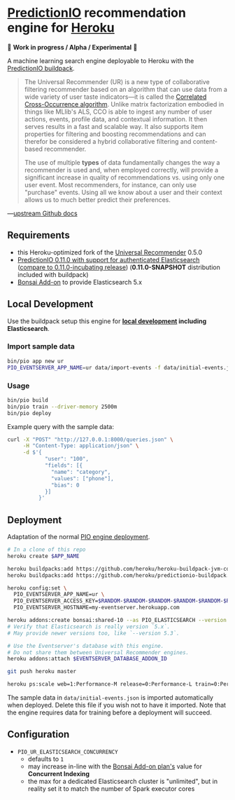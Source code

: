 # [PredictionIO](https://predictionio.incubator.apache.org) recommendation engine for [Heroku](https://www.heroku.com)

🚧 **Work in progress / Alpha / Experimental** 🚧

A machine learning search engine deployable to Heroku with the [PredictionIO buildpack](https://github.com/heroku/predictionio-buildpack).

> The Universal Recommender (UR) is a new type of collaborative filtering recommender based on an algorithm that can use data from a wide variety of user taste indicators&mdash;it is called the [Correlated Cross-Occurrence algorithm](https://mahout.apache.org/users/algorithms/intro-cooccurrence-spark.html). Unlike matrix factorization embodied in things like MLlib's ALS, CCO is able to ingest any number of user actions, events, profile data, and contextual information. It then serves results in a fast and scalable way. It also supports item properties for filtering and boosting recommendations and can therefor be considered a hybrid collaborative filtering and content-based recommender.
>
> The use of multiple **types** of data fundamentally changes the way a recommender is used and, when employed correctly, will provide a significant increase in quality of recommendations vs. using only one user event. Most recommenders, for instance, can only use "purchase" events. Using all we know about a user and their context allows us to much better predict their preferences.

—[upstream Github docs](https://github.com/actionml/universal-recommender)


## Requirements

* this Heroku-optimized fork of the [Universal Recommender](https://github.com/actionml/universal-recommender) 0.5.0
* [PredictionIO 0.11.0 with support for authenticated Elasticsearch](https://github.com/mars/incubator-predictionio/tree/esclient-auth) ([compare to 0.11.0-incubating release](https://github.com/apache/incubator-predictionio/compare/release/0.11.0...mars:esclient-auth)) (**0.11.0-SNAPSHOT** distribution included with buildpack)
* [Bonsai Add-on](https://elements.heroku.com/addons/bonsai) to provide Elasticsearch 5.x


## Local Development

Use the buildpack setup this engine for **[local development](https://github.com/heroku/predictionio-buildpack/blob/master/DEV.md) including Elasticsearch**.

### Import sample data

```bash
bin/pio app new ur
PIO_EVENTSERVER_APP_NAME=ur data/import-events -f data/initial-events.json
```

### Usage

```bash
bin/pio build
bin/pio train --driver-memory 2500m
bin/pio deploy
```

Example query with the sample data:

```bash
curl -X "POST" "http://127.0.0.1:8000/queries.json" \
     -H "Content-Type: application/json" \
     -d $'{
            "user": "100",
            "fields": [{
              "name": "category",
              "values": ["phone"],
              "bias": 0
            }]
          }'
```

## Deployment

Adaptation of the normal [PIO engine deployment](https://github.com/heroku/predictionio-buildpack/blob/master/CUSTOM.md#engine).

```bash
# In a clone of this repo
heroku create $APP_NAME

heroku buildpacks:add https://github.com/heroku/heroku-buildpack-jvm-common.git
heroku buildpacks:add https://github.com/heroku/predictionio-buildpack.git

heroku config:set \
  PIO_EVENTSERVER_APP_NAME=ur \
  PIO_EVENTSERVER_ACCESS_KEY=$RANDOM-$RANDOM-$RANDOM-$RANDOM-$RANDOM-$RANDOM \
  PIO_EVENTSERVER_HOSTNAME=my-eventserver.herokuapp.com

heroku addons:create bonsai:shared-10 --as PIO_ELASTICSEARCH --version 5.1
# Verify that Elasticsearch is really version `5.x`.
# May provide newer versions too, like `--version 5.3`.

# Use the Eventserver's database with this engine.
# Do not share them between Universal Recommender engines.
heroku addons:attach $EVENTSERVER_DATABASE_ADDON_ID

git push heroku master

heroku ps:scale web=1:Performance-M release=0:Performance-L train=0:Performance-L
```

The sample data in `data/initial-events.json` is imported automatically when deployed. Delete this file if you wish not to have it imported. Note that the engine requires data for training before a deployment will succeed.

## Configuration

* `PIO_UR_ELASTICSEARCH_CONCURRENCY`
  * defaults to `1`
  * may increase in-line with the [Bonsai Add-on plan's](https://elements.heroku.com/addons/bonsai) value for **Concurrent Indexing**
  * the max for a dedicated Elasticsearch cluster is "unlimited", but in reality set it to match the number of Spark executor cores
